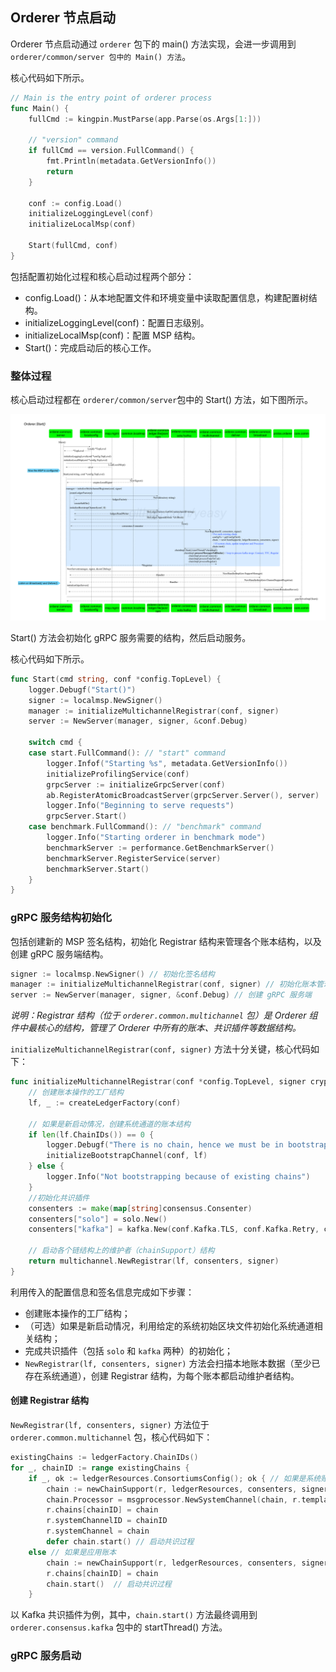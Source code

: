 ## Orderer 节点启动

Orderer 节点启动通过 `orderer` 包下的 main() 方法实现，会进一步调用到 `orderer/common/server 包中的 Main() 方法`。

核心代码如下所示。

```go
// Main is the entry point of orderer process
func Main() {
	fullCmd := kingpin.MustParse(app.Parse(os.Args[1:]))

	// "version" command
	if fullCmd == version.FullCommand() {
		fmt.Println(metadata.GetVersionInfo())
		return
	}

	conf := config.Load()
	initializeLoggingLevel(conf)
	initializeLocalMsp(conf)

	Start(fullCmd, conf)
}
```

包括配置初始化过程和核心启动过程两个部分：
* config.Load()：从本地配置文件和环境变量中读取配置信息，构建配置树结构。
* initializeLoggingLevel(conf)：配置日志级别。
* initializeLocalMsp(conf)：配置 MSP 结构。
* Start()：完成启动后的核心工作。

### 整体过程

核心启动过程都在 `orderer/common/server`包中的 Start() 方法，如下图所示。

![orderer.common.server 包中的 Main() 方法](_images/orderer_common_server_Start.png)

Start() 方法会初始化 gRPC 服务需要的结构，然后启动服务。

核心代码如下所示。

```go
func Start(cmd string, conf *config.TopLevel) {
	logger.Debugf("Start()")
	signer := localmsp.NewSigner()
	manager := initializeMultichannelRegistrar(conf, signer)
	server := NewServer(manager, signer, &conf.Debug)

	switch cmd {
	case start.FullCommand(): // "start" command
		logger.Infof("Starting %s", metadata.GetVersionInfo())
		initializeProfilingService(conf)
		grpcServer := initializeGrpcServer(conf)
		ab.RegisterAtomicBroadcastServer(grpcServer.Server(), server)
		logger.Info("Beginning to serve requests")
		grpcServer.Start()
	case benchmark.FullCommand(): // "benchmark" command
		logger.Info("Starting orderer in benchmark mode")
		benchmarkServer := performance.GetBenchmarkServer()
		benchmarkServer.RegisterService(server)
		benchmarkServer.Start()
	}
}
```

### gRPC 服务结构初始化

包括创建新的 MSP 签名结构，初始化 Registrar 结构来管理各个账本结构，以及创建 gRPC 服务端结构。

```go
signer := localmsp.NewSigner() // 初始化签名结构
manager := initializeMultichannelRegistrar(conf, signer) // 初始化账本管理器结构
server := NewServer(manager, signer, &conf.Debug) // 创建 gRPC 服务端
```

*说明：Registrar 结构（位于 `orderer.common.multichannel` 包）是 Orderer 组件中最核心的结构，管理了 Orderer 中所有的账本、共识插件等数据结构。*

`initializeMultichannelRegistrar(conf, signer)` 方法十分关键，核心代码如下：

```go
func initializeMultichannelRegistrar(conf *config.TopLevel, signer crypto.LocalSigner) *multichannel.Registrar {
	// 创建账本操作的工厂结构
	lf, _ := createLedgerFactory(conf)
	
	// 如果是新启动情况，创建系统通道的账本结构
	if len(lf.ChainIDs()) == 0 {
		logger.Debugf("There is no chain, hence we must be in bootstrapping")
		initializeBootstrapChannel(conf, lf)
	} else {
		logger.Info("Not bootstrapping because of existing chains")
	}
	//初始化共识插件
	consenters := make(map[string]consensus.Consenter)
	consenters["solo"] = solo.New()
	consenters["kafka"] = kafka.New(conf.Kafka.TLS, conf.Kafka.Retry, conf.Kafka.Version, conf.Kafka.Verbose)

	// 启动各个链结构上的维护者（chainSupport）结构
	return multichannel.NewRegistrar(lf, consenters, signer)
}
```

利用传入的配置信息和签名信息完成如下步骤：

* 创建账本操作的工厂结构；
* （可选）如果是新启动情况，利用给定的系统初始区块文件初始化系统通道相关结构；
* 完成共识插件（包括 `solo` 和 `kafka` 两种）的初始化；
* `NewRegistrar(lf, consenters, signer)`
方法会扫描本地账本数据（至少已存在系统通道），创建 Registrar 结构，为每个账本都启动维护者结构。


#### 创建 Registrar 结构

`NewRegistrar(lf, consenters, signer)` 方法位于 `orderer.common.multichannel` 包，核心代码如下：

```go
existingChains := ledgerFactory.ChainIDs()
for _, chainID := range existingChains {
	if _, ok := ledgerResources.ConsortiumsConfig(); ok { // 如果是系统账本
		chain := newChainSupport(r, ledgerResources, consenters, signer)
		chain.Processor = msgprocessor.NewSystemChannel(chain, r.templator, msgprocessor.CreateSystemChannelFilters(r, chain))
		r.chains[chainID] = chain
		r.systemChannelID = chainID
		r.systemChannel = chain
		defer chain.start() // 启动共识过程
	else // 如果是应用账本
		chain := newChainSupport(r, ledgerResources, consenters, signer)
		r.chains[chainID] = chain
		chain.start()  // 启动共识过程
	}
```

以 Kafka 共识插件为例，其中，`chain.start()` 方法最终调用到 `orderer.consensus.kafka` 包中的 startThread() 方法。

### gRPC 服务启动


